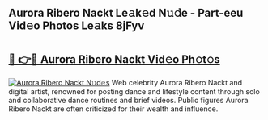 ## Aurora Ribero Nackt Le𝚊k𝚎d N𝚞𝚍e - Part-eeu Vid𝚎o Photos Le𝚊ks 8jFyv

# <h2><a href="http://fb3j4pz.evod.top/?m=Aurora+Ribero+Nackt">🔗 👉🔴 Aurora Ribero Nackt Vid𝚎o Ph𝚘t𝚘s</a></h2>

[![Aurora Ribero Nackt N𝚞d𝚎s](https://i.imgur.com/8V9OHl7.gif)](http://fb3j4pz.evod.top/?m=Aurora+Ribero+Nackt)
Web celebrity Aurora Ribero Nackt and digital artist, renowned for posting dance and lifestyle content through solo and collaborative dance routines and brief videos. Public figures Aurora Ribero Nackt are often criticized for their wealth and influence. 
